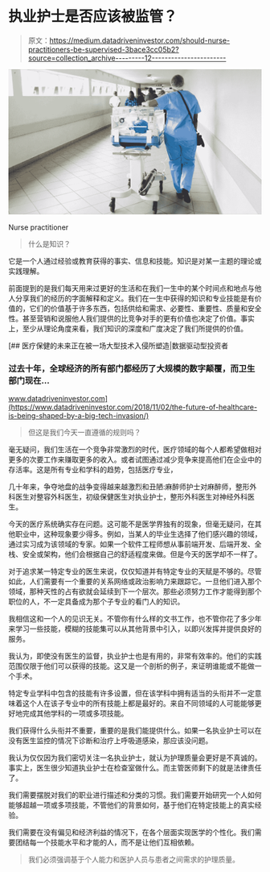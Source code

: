 # 执业护士是否应该被监管？

> 原文：<https://medium.datadriveninvestor.com/should-nurse-practitioners-be-supervised-3bace3cc05b2?source=collection_archive---------12----------------------->

![](img/c79a80fa64045b1c5529029854e6e14b.png)

Nurse practitioner

> 什么是知识？

它是一个人通过经验或教育获得的事实、信息和技能。知识是对某一主题的理论或实践理解。

前面提到的是我们每天用来过更好的生活和在我们一生中的某个时间点和地点与他人分享我们的经历的字面解释和定义。我们在一生中获得的知识和专业技能是有价值的，它们的价值基于许多东西，包括供给和需求、必要性、重要性、质量和安全性。甚至营销和说服他人我们提供的比竞争对手的更有价值也决定了价值。事实上，至少从理论角度来看，我们知识的深度和广度决定了我们所提供的价值。

[](https://www.datadriveninvestor.com/2018/11/02/the-future-of-healthcare-is-being-shaped-by-a-big-tech-invasion/) [## 医疗保健的未来正在被一场大型技术入侵所塑造|数据驱动型投资者

### 过去十年，全球经济的所有部门都经历了大规模的数字颠覆，而卫生部门现在…

www.datadriveninvestor.com](https://www.datadriveninvestor.com/2018/11/02/the-future-of-healthcare-is-being-shaped-by-a-big-tech-invasion/) 

> 但这是我们今天一直遵循的规则吗？

毫无疑问，我们生活在一个竞争非常激烈的时代，医疗领域的每个人都希望做相对更多的次要工作来赚取更多的收入。或者试图通过减少竞争来提高他们在企业中的存活率。这是所有专业和学科的趋势，包括医疗专业，

几十年来，争夺地盘的战争变得越来越激烈和丑陋:麻醉师护士对麻醉师，整形外科医生对整容外科医生，初级保健医生对执业护士，整形外科医生对神经外科医生。

今天的医疗系统确实存在问题。这可能不是医学界独有的现象，但毫无疑问，在其他职业中，这种现象要少得多。例如，当某人的毕业生选择了他们感兴趣的领域，通过实习成为该领域的专家。如果一个软件工程师想从事前端开发、后端开发、全栈、安全或架构，他们会根据自己的舒适程度来做。但是今天的医学却不一样了。

对于追求某一特定专业的医生来说，仅仅知道并有特定专业的天赋是不够的。尽管如此，人们需要有一个重要的关系网络或政治影响力来跟踪它。一旦他们进入那个领域，那种天性的占有欲就会延续到下一个层次。那些必须努力工作才能得到那个职位的人，不一定具备成为那个子专业的看门人的知识。

我相信这和一个人的见识无关。不管你有什么样的文书工作，也不管你花了多少年来学习一些技能，模糊的技能集可以从其他背景中引入，以即兴发挥并提供良好的服务。

我认为，即使没有医生的监督，执业护士也是有用的，非常有效率的。他们的实践范围仅限于他们可以获得的技能。这又是一个剖析的例子，来证明谁能或不能做一个手术。

特定专业学科中包含的技能有许多设置，但在该学科中拥有适当的头衔并不一定意味着这个人在该子专业中的所有技能上都是最好的。来自不同领域的人可能能够更好地完成其他学科的一项或多项技能。

我们获得什么头衔并不重要，重要的是我们能提供什么。如果一名执业护士可以在没有医生监控的情况下诊断和治疗上呼吸道感染，那应该没问题。

我认为仅仅因为我们密切关注一名执业护士，就认为护理质量会更好是不真诚的。事实上，医生很少知道执业护士在检查室做什么。而主管医师剩下的就是法律责任了。

我们需要摆脱对我们的职业进行描述和分类的习惯。我们需要开始研究一个人如何能够超越一项或多项技能，不管他们的背景如何，基于他们在特定技能上的真实经验。

我们需要在没有偏见和经济利益的情况下，在各个层面实现医学的个性化。我们需要团结每一个技能水平和才能的人，而不是让他们互相依赖。

> 我们必须强调基于个人能力和医护人员与患者之间需求的护理质量。